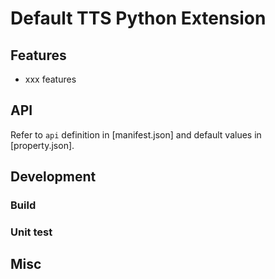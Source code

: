 # Default TTS Python Extension

<!-- Brief introduction for the extension -->

## Features

<!-- Main features introduction -->

- xxx features

## API

Refer to `api` definition in [manifest.json] and default values in [property.json].

<!-- Additional API.md can be referred to if extra introduction needed -->

## Development

### Build

<!-- Build dependencies and steps -->

### Unit test

<!-- How to do unit test for the extension -->

## Misc

<!-- Others if applicable -->
